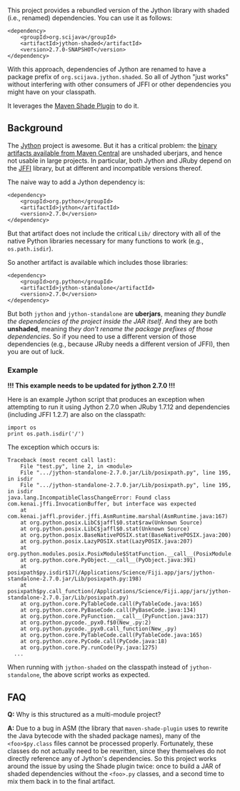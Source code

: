 This project provides a rebundled version of the Jython library with shaded
(i.e., renamed) dependencies. You can use it as follows:
```
<dependency>
	<groupId>org.scijava</groupId>
	<artifactId>jython-shaded</artifactId>
	<version>2.7.0-SNAPSHOT</version>
</dependency>
```

With this approach, dependencies of Jython are renamed to have a package prefix
of `org.scijava.jython.shaded`. So all of Jython "just works" without
interfering with other consumers of JFFI or other dependencies you might have
on your classpath.

It leverages the [Maven Shade
Plugin](http://maven.apache.org/plugins/maven-shade-plugin/) to do it.

## Background

The [Jython](http://www.jython.org/) project is awesome. But it has a critical
problem: the [binary artifacts available from Maven
Central](http://search.maven.org/#search%7Cga%7C1%7Cg%3A%22org.python%22%20jython)
are unshaded uberjars, and hence not usable in large projects. In particular,
both Jython and JRuby depend on the [JFFI](https://github.com/jnr/jffi)
library, but at different and incompatible versions thereof.

The naive way to add a Jython dependency is:
```
<dependency>
	<groupId>org.python</groupId>
	<artifactId>jython</artifactId>
	<version>2.7.0</version>
</dependency>
```

But that artifact does not include the critical `Lib/` directory with all of
the native Python libraries necessary for many functions to work (e.g.,
`os.path.isdir`).

So another artifact is available which includes those libraries:
```
<dependency>
	<groupId>org.python</groupId>
	<artifactId>jython-standalone</artifactId>
	<version>2.7.0</version>
</dependency>
```

But both `jython` and `jython-standalone` are __uberjars__, meaning _they
bundle the dependencies of the project inside the JAR itself_. And they are
both __unshaded__, meaning _they don't rename the package prefixes of those
dependencies_. So if you need to use a different version of those dependencies
(e.g., because JRuby needs a different version of JFFI), then you are out of
luck.

### Example

**!!! This example needs to be updated for jython 2.7.0 !!!**

Here is an example Jython script that produces an exception when attempting to
run it using Jython 2.7.0 when JRuby 1.7.12 and dependencies (including JFFI
1.2.7) are also on the classpath:

```
import os
print os.path.isdir('/')
```

The exception which occurs is:
```
Traceback (most recent call last):
	File "test.py", line 2, in <module>
	File ".../jython-standalone-2.7.0.jar/Lib/posixpath.py", line 195, in isdir
	File ".../jython-standalone-2.7.0.jar/Lib/posixpath.py", line 195, in isdir
java.lang.IncompatibleClassChangeError: Found class com.kenai.jffi.InvocationBuffer, but interface was expected
	at com.kenai.jaffl.provider.jffi.AsmRuntime.marshal(AsmRuntime.java:167)
	at org.python.posix.LibC$jaffl$0.stat$raw(Unknown Source)
	at org.python.posix.LibC$jaffl$0.stat(Unknown Source)
	at org.python.posix.BaseNativePOSIX.stat(BaseNativePOSIX.java:200)
	at org.python.posix.LazyPOSIX.stat(LazyPOSIX.java:207)
	at org.python.modules.posix.PosixModule$StatFunction.__call__(PosixModule.java:954)
	at org.python.core.PyObject.__call__(PyObject.java:391)
	at posixpath$py.isdir$17(/Applications/Science/Fiji.app/jars/jython-standalone-2.7.0.jar/Lib/posixpath.py:198)
	at posixpath$py.call_function(/Applications/Science/Fiji.app/jars/jython-standalone-2.7.0.jar/Lib/posixpath.py)
	at org.python.core.PyTableCode.call(PyTableCode.java:165)
	at org.python.core.PyBaseCode.call(PyBaseCode.java:134)
	at org.python.core.PyFunction.__call__(PyFunction.java:317)
	at org.python.pycode._pyx0.f$0(New_.py:2)
	at org.python.pycode._pyx0.call_function(New_.py)
	at org.python.core.PyTableCode.call(PyTableCode.java:165)
	at org.python.core.PyCode.call(PyCode.java:18)
	at org.python.core.Py.runCode(Py.java:1275)
  ...
```

When running with `jython-shaded` on the classpath instead of
`jython-standalone`, the above script works as expected.

## FAQ

__Q:__ Why is this structured as a multi-module project?

__A:__ Due to a bug in ASM (the library that `maven-shade-plugin` uses to
rewrite the Java bytecode with the shaded package names), many of the
`<foo>$py.class` files cannot be processed properly. Fortunately, these classes
do not actually need to be rewritten, since they themselves do not directly
reference any of Jython's dependencies. So this project works around the issue
by using the Shade plugin twice: once to build a JAR of shaded dependencies
without the `<foo>.py` classes, and a second time to mix them back in to the
final artifact.
